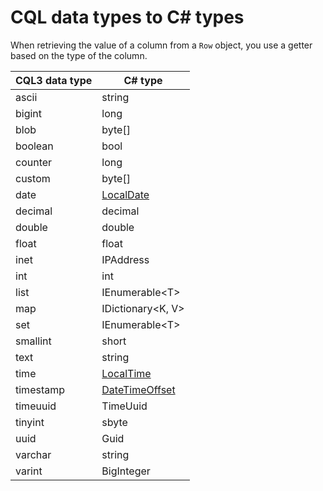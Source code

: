 # CQL data types to C# types

When retrieving the value of a column from a `Row` object, you use a getter based on the type of the column.

CQL3 data type|C# type
---|---
ascii|string
bigint|long
blob|byte[]
boolean|bool
counter|long
custom|byte[]
date|[LocalDate](datetime)
decimal|decimal
double|double
float|float
inet|IPAddress
int|int
list|IEnumerable&lt;T&gt;
map|IDictionary&lt;K, V&gt;
set|IEnumerable&lt;T&gt;
smallint|short
text|string
time|[LocalTime](datetime)
timestamp|[DateTimeOffset](datetime)
timeuuid|TimeUuid
tinyint|sbyte
uuid|Guid
varchar|string
varint|BigInteger
